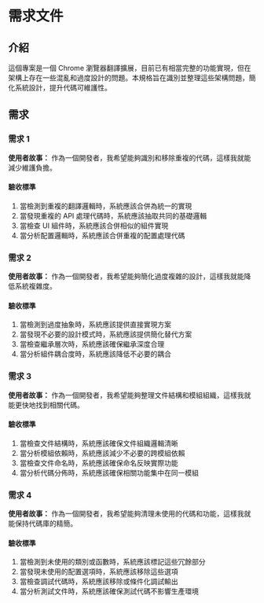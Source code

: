 # 需求文件

## 介紹

這個專案是一個 Chrome 瀏覽器翻譯擴展，目前已有相當完整的功能實現，但在架構上存在一些混亂和過度設計的問題。本規格旨在識別並整理這些架構問題，簡化系統設計，提升代碼可維護性。

## 需求

### 需求 1

**使用者故事：** 作為一個開發者，我希望能夠識別和移除重複的代碼，這樣我就能減少維護負擔。

#### 驗收標準

1. 當檢測到重複的翻譯邏輯時，系統應該合併為統一的實現
2. 當發現重複的 API 處理代碼時，系統應該抽取共同的基礎邏輯
3. 當檢查 UI 組件時，系統應該合併相似的組件實現
4. 當分析配置邏輯時，系統應該合併重複的配置處理代碼

### 需求 2

**使用者故事：** 作為一個開發者，我希望能夠簡化過度複雜的設計，這樣我就能降低系統複雜度。

#### 驗收標準

1. 當檢測到過度抽象時，系統應該提供直接實現方案
2. 當發現不必要的設計模式時，系統應該提供簡化替代方案
3. 當檢查繼承層次時，系統應該確保繼承深度合理
4. 當分析組件耦合度時，系統應該降低不必要的耦合

### 需求 3

**使用者故事：** 作為一個開發者，我希望能夠整理文件結構和模組組織，這樣我就能更快地找到相關代碼。

#### 驗收標準

1. 當檢查文件結構時，系統應該確保文件組織邏輯清晰
2. 當分析模組依賴時，系統應該減少不必要的跨模組依賴
3. 當檢查文件命名時，系統應該確保命名反映實際功能
4. 當分析代碼分佈時，系統應該確保相關功能集中在同一模組

### 需求 4

**使用者故事：** 作為一個開發者，我希望能夠清理未使用的代碼和功能，這樣我就能保持代碼庫的精簡。

#### 驗收標準

1. 當檢測到未使用的類別或函數時，系統應該標記這些冗餘部分
2. 當發現未使用的配置選項時，系統應該移除這些選項
3. 當檢查調試代碼時，系統應該移除或條件化調試輸出
4. 當分析測試文件時，系統應該確保測試代碼不影響生產環境